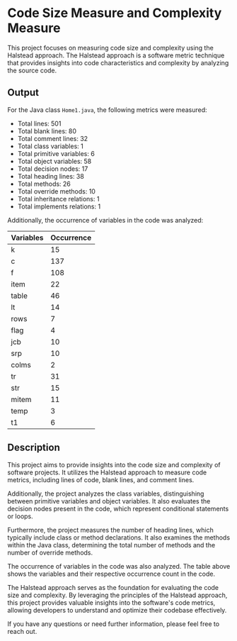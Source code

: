 # Code Size Measure and Complexity Measure

This project focuses on measuring code size and complexity using the Halstead approach. The Halstead approach is a software metric technique that provides insights into code characteristics and complexity by analyzing the source code.

## Output

For the Java class `Home1.java`, the following metrics were measured:

- Total lines: 501
- Total blank lines: 80
- Total comment lines: 32
- Total class variables: 1
- Total primitive variables: 6
- Total object variables: 58
- Total decision nodes: 17
- Total heading lines: 38
- Total methods: 26
- Total override methods: 10
- Total inheritance relations: 1
- Total implements relations: 1

Additionally, the occurrence of variables in the code was analyzed:

| Variables | Occurrence |
| --------- | ---------- |
| k         | 15         |
| c         | 137        |
| f         | 108        |
| item      | 22         |
| table     | 46         |
| lt        | 14         |
| rows      | 7          |
| flag      | 4          |
| jcb       | 10         |
| srp       | 10         |
| colms     | 2          |
| tr        | 31         |
| str       | 15         |
| mitem     | 11         |
| temp      | 3          |
| t1        | 6          |

## Description

This project aims to provide insights into the code size and complexity of software projects. It utilizes the Halstead approach to measure code metrics, including lines of code, blank lines, and comment lines.

Additionally, the project analyzes the class variables, distinguishing between primitive variables and object variables. It also evaluates the decision nodes present in the code, which represent conditional statements or loops.

Furthermore, the project measures the number of heading lines, which typically include class or method declarations. It also examines the methods within the Java class, determining the total number of methods and the number of override methods.

The occurrence of variables in the code was also analyzed. The table above shows the variables and their respective occurrence count in the code.

The Halstead approach serves as the foundation for evaluating the code size and complexity. By leveraging the principles of the Halstead approach, this project provides valuable insights into the software's code metrics, allowing developers to understand and optimize their codebase effectively.

If you have any questions or need further information, please feel free to reach out.
